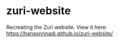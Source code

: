 # zuri-website
Recreating the Zuri website. View it here: https://hansonnnadi.github.io/zuri-website/
